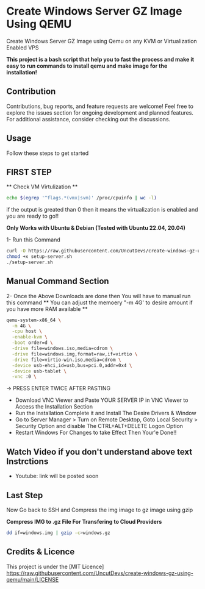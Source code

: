 # Create Windows Server GZ Image Using QEMU
Create Windows Server GZ Image using Qemu on any KVM or Virtualization Enabled VPS

**This project is a bash script that help you to fast the process and make it easy to run commands to install qemu and make image for the installation!**

## Contribution
Contributions, bug reports, and feature requests are welcome! Feel free to explore the issues section for ongoing development and planned features. For additional assistance, consider checking out the discussions.

## Usage
Follow these steps to get started

## FIRST STEP ##
** Check VM Virtulization **
```bash
echo $(egrep '^flags.*(vmx|svm)' /proc/cpuinfo | wc -l)
```
if the output is greated than 0 then it means the virtualization is enabled and you are ready to go!!

**Only Works with Ubuntu & Debian (Tested with Ubuntu 22.04, 20.04)**

1- Run this Command 
```bash
curl -O https://raw.githubusercontent.com/UncutDevs/create-windows-gz-using-qemu/main/server-setup.sh
chmod +x setup-server.sh
./setup-server.sh
```

## Manual Command Section
2- Once the Above Downloads are done then You will have to manual run this command
** You can adjust the memoery "-m 4G' to desire amount if you have more RAM available  **

```bash
qemu-system-x86_64 \
  -m 4G \
  -cpu host \
  -enable-kvm \
  -boot order=d \
  -drive file=windows.iso,media=cdrom \
  -drive file=windows.img,format=raw,if=virtio \
  -drive file=virtio-win.iso,media=cdrom \
  -device usb-ehci,id=usb,bus=pci.0,addr=0x4 \
  -device usb-tablet \
  -vnc :0 \
```
-> PRESS ENTER TWICE AFTER PASTING 
- Download VNC Viewer and Paste YOUR SERVER IP in VNC Viewer to Access the Installation Section
- Run the Installation Complete it and Install The Desire Drivers & Window
- Go to Server Manager > Turn on Remote Desktop, Goto Local Security > Security Option and disable The CTRL+ALT+DELETE Logon Option
- Restart Windows For Changes to take Effect Then Your'e Done!!

## Watch Video if you don't understand above text Instrctions ##
- Youtube:  link will be posted soon
## Last Step ##
Now Go back to SSH and Compress the img image to gz image using gzip

**Compress IMG to .gz File For Transfering to Cloud Providers**
```bash
dd if=windows.img | gzip -c>windows.gz
```

## Credits & Licence
This project is under the [MIT Licence] https://raw.githubusercontent.com/UncutDevs/create-windows-gz-using-qemu/main/LICENSE

